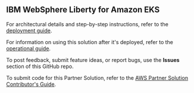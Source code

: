 
## IBM WebSphere Liberty for Amazon EKS

For architectural details and step-by-step instructions, refer to the [deployment guide](https://fwd.aws/pGdpv?).

For information on using this solution after it's deployed, refer to the [operational guide](https://fwd.aws/Q9vrR?).

To post feedback, submit feature ideas, or report bugs, use the **Issues** section of this GitHub repo.

To submit code for this Partner Solution, refer to the [AWS Partner Solution Contributor's Guide](https://aws-quickstart.github.io/).
